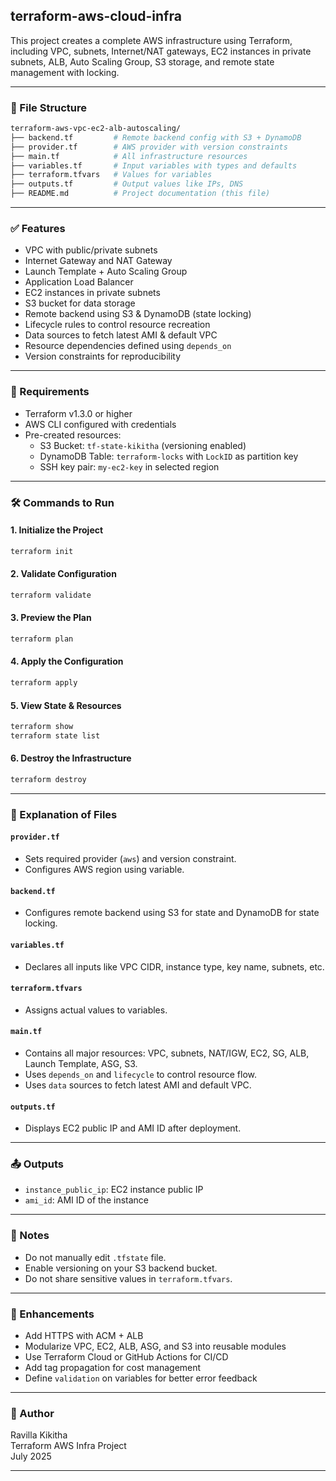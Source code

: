 ## terraform-aws-cloud-infra

This project creates a complete AWS infrastructure using Terraform, including VPC, subnets, Internet/NAT gateways, EC2 instances in private subnets, ALB, Auto Scaling Group, S3 storage, and remote state management with locking.

---

### 📁 File Structure
```bash
terraform-aws-vpc-ec2-alb-autoscaling/
├── backend.tf         # Remote backend config with S3 + DynamoDB
├── provider.tf        # AWS provider with version constraints
├── main.tf            # All infrastructure resources
├── variables.tf       # Input variables with types and defaults
├── terraform.tfvars   # Values for variables
├── outputs.tf         # Output values like IPs, DNS
├── README.md          # Project documentation (this file)
```

---

### ✅ Features
- VPC with public/private subnets
- Internet Gateway and NAT Gateway
- Launch Template + Auto Scaling Group
- Application Load Balancer
- EC2 instances in private subnets
- S3 bucket for data storage
- Remote backend using S3 & DynamoDB (state locking)
- Lifecycle rules to control resource recreation
- Data sources to fetch latest AMI & default VPC
- Resource dependencies defined using `depends_on`
- Version constraints for reproducibility

---

### 🧾 Requirements
- Terraform v1.3.0 or higher
- AWS CLI configured with credentials
- Pre-created resources:
  - S3 Bucket: `tf-state-kikitha` (versioning enabled)
  - DynamoDB Table: `terraform-locks` with `LockID` as partition key
  - SSH key pair: `my-ec2-key` in selected region

---

### 🛠️ Commands to Run

#### 1. Initialize the Project
```bash
terraform init
```

#### 2. Validate Configuration
```bash
terraform validate
```

#### 3. Preview the Plan
```bash
terraform plan
```

#### 4. Apply the Configuration
```bash
terraform apply
```

#### 5. View State & Resources
```bash
terraform show
terraform state list
```

#### 6. Destroy the Infrastructure
```bash
terraform destroy
```

---

### 📄 Explanation of Files

#### `provider.tf`
- Sets required provider (`aws`) and version constraint.
- Configures AWS region using variable.

#### `backend.tf`
- Configures remote backend using S3 for state and DynamoDB for state locking.

#### `variables.tf`
- Declares all inputs like VPC CIDR, instance type, key name, subnets, etc.

#### `terraform.tfvars`
- Assigns actual values to variables.

#### `main.tf`
- Contains all major resources: VPC, subnets, NAT/IGW, EC2, SG, ALB, Launch Template, ASG, S3.
- Uses `depends_on` and `lifecycle` to control resource flow.
- Uses `data` sources to fetch latest AMI and default VPC.

#### `outputs.tf`
- Displays EC2 public IP and AMI ID after deployment.

---

### 📤 Outputs
- `instance_public_ip`: EC2 instance public IP
- `ami_id`: AMI ID of the instance

---

### 📌 Notes
- Do not manually edit `.tfstate` file.
- Enable versioning on your S3 backend bucket.
- Do not share sensitive values in `terraform.tfvars`.

---

### 🧠 Enhancements
- Add HTTPS with ACM + ALB
- Modularize VPC, EC2, ALB, ASG, and S3 into reusable modules
- Use Terraform Cloud or GitHub Actions for CI/CD
- Add tag propagation for cost management
- Define `validation` on variables for better error feedback

---

### 👤 Author
Ravilla Kikitha  
Terraform AWS Infra Project  
July 2025

---
